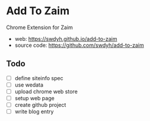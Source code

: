 # Add To Zaim

Chrome Extension for Zaim

* web: https://swdyh.github.io/add-to-zaim
* source code: https://github.com/swdyh/add-to-zaim

## Todo

- [ ] define siteinfo spec
- [ ] use wedata
- [ ] upload chrome web store
- [ ] setup web page
- [ ] create github project
- [ ] write blog entry
